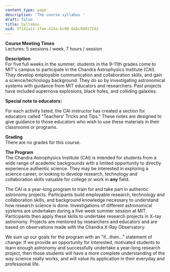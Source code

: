 ```yaml
---
content_type: page
description: 'The course syllabus '
draft: false
title: Syllabus
uid: 3f141a11-1fae-414a-bc00-64bc94917242
---
```

**Course Meeting Times**   
Lectures: 5 sessions / week, 7 hours / session

**Description**   
For five full weeks in the summer, students in the 9–11th grades come to MIT's campus to participate in the Chandra Astrophysics Institute (CAI). They develop employable communication and collaboration skills, and gain a science/technology background. They do so by investigating astronomical systems with guidance from MIT educators and researchers. Past projects have included supernova explosions, black holes, and colliding galaxies.

**Special note to educators:**

For each activity listed, the CAI instructor has created a section for educators called "Teachers' Tricks and Tips." These notes are designed to give guidance to those educators who wish to use these materials in their classrooms or programs.

**Grading**   
There are no grades for this course.

**The Program**   
The Chandra Astrophysics Institute (CAI) is intended for students from a wide range of academic backgrounds with a limited opportunity to directly experience authentic science. They may be interested in exploring a science career, or looking to develop research, technology and collaboration skills valuable for college or work in **any** field.

The CAI is a year-long program to train for and take part in authentic astronomy projects. Participants build employable research, technology and collaboration skills, and background knowledge necessary to understand how research science is done. Investigations of different astronomical systems are undertaken during a five week summer session at MIT. Participants then apply these skills to undertake research projects in X-ray astronomy. Projects are mentored by researchers and educators and are based on observations made with the Chandra X-Ray Observatory.

We sum up our goals for the program with an "if…then…" statement of change: If we provide an opportunity for interested, motivated students to learn enough astronomy and successfully undertake a year-long research project, then those students will have a more complete understanding of the way science really works, and will value its application in their everyday and professional life.